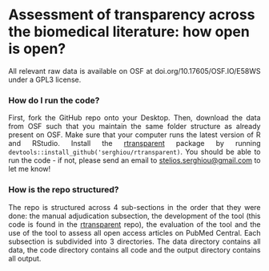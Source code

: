 # Assessment of transparency across the biomedical literature: how open is open?

<div align='justify'>
  
All relevant raw data is available on OSF at doi.org/10.17605/OSF.IO/E58WS under a GPL3 license.

### How do I run the code?

First, fork the GitHub repo onto your Desktop. Then, download the data from OSF such that you maintain the same folder structure as already present on OSF. Make sure that your computer runs the latest version of R and RStudio. Install the [rtransparent](https://github.com/serghiou/rtransparent) package by running `devtools::install_github('serghiou/rtransparent)`. You should be able to run the code - if not, please send an email to stelios.serghiou@gmail.com to let me know!

### How is the repo structured?

The repo is structured across 4 sub-sections in the order that they were done: the manual adjudication subsection, the development of the tool (this code is found in the [rtransparent](https://github.com/serghiou/rtransparent) repo), the evaluation of the tool and the use of the tool to assess all open access articles on PubMed Central. Each subsection is subdivided into 3 directories. The data directory contains all data, the code directory contains all code and the output directory contains all output.

</div>
